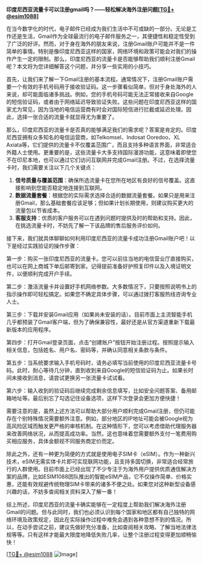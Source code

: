 **印度尼西亚流量卡可以注册gmail吗？——轻松解决海外注册问题[[TG💪+ @esim1088](https://t.me/s/esim1088)]**

在当今数字化的时代，电子邮件已经成为我们生活中不可或缺的一部分。无论是工作还是生活，Gmail作为全球最流行的电子邮件服务之一，其便捷性和稳定性受到了广泛的好评。然而，对于身在海外的朋友来说，注册Gmail账户可能并不是一件简单的事情。特别是像印度尼西亚这样的国家，网络环境和政策可能会对我们的操作产生一定的限制。那么，印度尼西亚的流量卡是否能够帮助我们顺利注册Gmail呢？本文将为您详细解答这个问题，并分享一些实用的小技巧。

首先，让我们来了解一下Gmail注册的基本流程。通常情况下，注册Gmail账户需要一个有效的手机号码用于接收验证码。这一步骤看似简单，但对于身处海外的人来说，却可能面临诸多挑战。例如，您的手机号码可能无法正常接收来自Google的短信验证码，或者由于网络延迟导致验证失败。这些问题在印度尼西亚这样的国家尤为常见，因为当地的电信运营商有时会对国际短信进行拦截或延迟处理。因此，选择一张合适的流量卡就显得尤为重要了。

那么，印度尼西亚的流量卡是否真的能够满足我们的需求呢？答案是肯定的。印度尼西亚拥有众多知名的电信运营商，如Telkomsel、Indosat Ooredoo、XL Axiata等，它们提供的流量卡不仅覆盖范围广，而且支持多种语言界面，非常适合外籍人士使用。更重要的是，这些流量卡大多支持国际漫游功能，这意味着即使您不在印尼本地，也可以通过它们访问互联网并完成Gmail注册。不过，在选择流量卡时，我们需要关注以下几个关键点：

1. **信号质量与覆盖范围**：确保所选流量卡在您所在地区有良好的信号覆盖。这直接影响到您能否稳定地连接到互联网。
2. **数据流量套餐**：根据您的实际需求选择合适的数据流量套餐。如果只是用来注册Gmail，那么基础套餐应该足够；但如果计划长期使用，则建议购买更大的流量包以节省成本。
3. **客服支持**：优质的客户服务可以在遇到问题时提供及时的帮助和支持。因此，在挑选流量卡时，不妨先了解一下该品牌的售后服务评价如何。

接下来，我们就具体聊聊如何利用印度尼西亚的流量卡成功注册Gmail账户吧！以下是经过实践验证的操作步骤：

第一步：购买一张印度尼西亚的流量卡。您可以前往当地的电信营业厅直接购买，也可以在网上商城下单后邮寄到家。记得提前准备好护照复印件以及入境证明文件，以便顺利完成开户手续。

第二步：激活流量卡并设置好手机网络参数。大多数情况下，只要按照说明书上的指示操作即可轻松搞定。如果您不确定具体步骤，可以通过拨打客服热线咨询专业人士。

第三步：下载并安装Gmail应用（如果尚未安装的话）。目前市面上主流智能手机几乎都预装了Gmail客户端，但为了确保兼容性，最好还是从官方渠道重新下载最新版本的应用程序。

第四步：打开Gmail登录页面，点击“创建账户”按钮开始注册过程。按照提示输入相关信息，包括姓名、用户名、密码等，并确认同意相关条款与条件。

第五步：当系统要求输入手机号码时，请务必填写当前使用的印度尼西亚流量卡号码。此时，耐心等待几分钟，直到收到来自Google的短信验证码为止。如果长时间未接收到消息，请尝试更换另一张流量卡试试看。

第六步：输入收到的验证码后继续完成剩余信息填写，比如安全问题答案、备用邮箱地址等。最后别忘了勾选记住设备选项，这样下次登录会更加方便快捷！

需要注意的是，虽然上述方法可以帮助大部分用户顺利完成Gmail注册，但仍可能存在个别特殊情况需要额外注意。例如，部分地区的IP地址可能会被Google视为高风险区域而触发更严格的审核机制。在这种情形下，您可以考虑借助代理服务器来改善网络状况，从而提高成功率。当然，这也意味着您需要额外支付一笔费用购买相应服务，具体金额视不同服务商定价而定。

除此之外，还有一种更为简便的方式就是使用电子SIM卡（eSIM）。作为一种新兴技术，eSIM无需实体卡片即可实现联网功能，且支持多国切换，非常适合经常旅行的人群使用。目前市面上已经出现了不少专注于为海外用户提供优质通信解决方案的品牌，比如ESIM1088团队推出的智能eSIM产品，它不仅操作简单、价格实惠，还能有效规避传统物理SIM卡带来的诸多不便之处。如果您对这种新型设备感兴趣的话，不妨多查阅相关资料深入了解一番！

综上所述，印度尼西亚的流量卡确实能够在一定程度上帮助我们解决海外注册Gmail的问题。但与此同时，我们也必须认识到每个国家和地区都有自己独特的网络环境及政策规定，因此在实际操作过程中难免会遇到各种意想不到的情况。所以，在动手尝试之前，建议先做好充分准备，比如查阅相关攻略、了解当地法律法规等等。只有这样才能最大限度地降低失败几率，让整个注册过程变得更加顺畅愉快！

[[TG💪+ @esim1088](https://t.me/s/esim1088) ![Image](https://i.postimg.cc/4NQfJmqS/Snipaste-2025-05-13-00-14-12.png)]